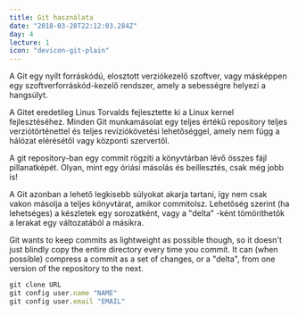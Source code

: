 ```yaml
---
title: Git használata
date: "2018-03-28T22:12:03.284Z"
day: 4
lecture: 1
icon: "devicon-git-plain"
---
```


A Git egy nyílt forráskódú, elosztott verziókezelő szoftver, vagy másképpen egy szoftverforráskód-kezelő rendszer, amely a sebességre helyezi a hangsúlyt.

A Gitet eredetileg Linus Torvalds fejlesztette ki a Linux kernel fejlesztéséhez. Minden Git munkamásolat egy teljes értékű repository teljes verziótörténettel és teljes revíziókövetési lehetőséggel, amely nem függ a hálózat elérésétől vagy központi szervertől.

A git repository-ban egy commit rögzíti a könyvtárban lévő összes fájl pillanatképét. Olyan, mint egy óriási másolás és beillesztés, csak még jobb is!

A Git azonban a lehető legkisebb súlyokat akarja tartani, így nem csak vakon másolja a teljes könyvtárat, amikor commitolsz. Lehetõség szerint (ha lehetséges) a készletek egy sorozatként, vagy a "delta" -ként tömöríthetõk a lerakat egy változatából a másikra.

Git wants to keep commits as lightweight as possible though, so it doesn't just blindly copy the entire directory every time you commit. It can (when possible) compress a commit as a set of changes, or a "delta", from one version of the repository to the next.

```js
git clone URL
git config user.name "NAME"
git config user.email "EMAIL"
```